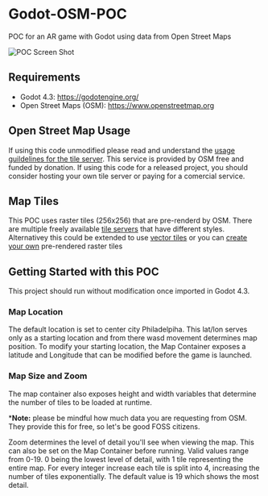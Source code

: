 # Godot-OSM-POC
POC for an AR game with Godot using data from Open Street Maps

![POC Screen Shot](Images/player_view.png)

## Requirements
- Godot 4.3: <https://godotengine.org/>
- Open Street Maps (OSM): <https://www.openstreetmap.org>

## Open Street Map Usage
If using this code unmodified please read and understand the [usage guildelines for the tile server](https://operations.osmfoundation.org/policies/tiles/). This service is provided by OSM free and funded by donation.  If using this code for a released project, you should consider hosting your own tile server or paying for a comercial service.

## Map Tiles
This POC uses raster tiles (256x256) that are pre-renderd by OSM.  There are multiple freely available [tile servers](https://wiki.openstreetmap.org/wiki/Raster_tile_providers) that have different styles.  Alternativey this could be extended to use [vector tiles](https://wiki.openstreetmap.org/wiki/Vector_tiles#Mapbox_Vector_Tiles) or you can [create your own](https://wiki.openstreetmap.org/wiki/Rendering) pre-rendered raster tiles


## Getting Started with this POC
This project should run without modification once imported in Godot 4.3.  

### Map Location
The default location is set to center city Philadelpiha.  This lat/lon serves only as a starting location and from there wasd movement determines map position. To modify your starting location, the Map Container exposes a latitude and Longitude that can be modified before the game is launched.

### Map Size and Zoom
The map container also exposes height and width variables that determine the number of tiles to be loaded at runtime.

***Note:** please be mindful how much data you are requesting from OSM.  They provide this for free, so let's be good FOSS citizens. 

Zoom determines the level of detail you'll see when viewing the map.  This can also be set on the Map Container before running.  Valid values range from 0-19.  0 being the lowest level of detail, with 1 tile representing the entire map.  For every integer increase each tile is split into 4, increasing the number of tiles exponentially. The default value is 19 which shows the most detail.  